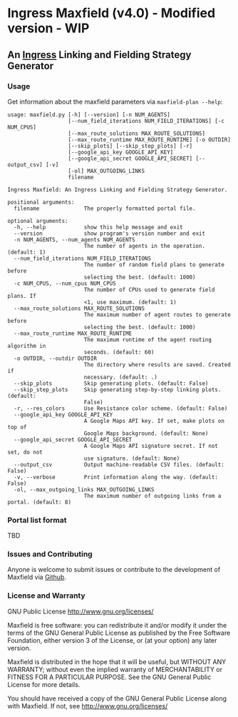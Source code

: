 # Ingress Maxfield (v4.0) - Modified version - WIP

## An [Ingress](https://ingress.com/) Linking and Fielding Strategy Generator
	
### Usage

Get information about the maxfield parameters via `maxfield-plan --help`:

```
usage: maxfield.py [-h] [--version] [-n NUM_AGENTS]
                   [--num_field_iterations NUM_FIELD_ITERATIONS] [-c NUM_CPUS]
                   [--max_route_solutions MAX_ROUTE_SOLUTIONS]
                   [--max_route_runtime MAX_ROUTE_RUNTIME] [-o OUTDIR]
                   [--skip_plots] [--skip_step_plots] [-r]
                   [--google_api_key GOOGLE_API_KEY]
                   [--google_api_secret GOOGLE_API_SECRET] [--output_csv] [-v]
                   [-ol] MAX_OUTGOING_LINKS
                   filename

Ingress Maxfield: An Ingress Linking and Fielding Strategy Generator.

positional arguments:
  filename              The properly formatted portal file.

optional arguments:
  -h, --help            show this help message and exit
  --version             show program's version number and exit
  -n NUM_AGENTS, --num_agents NUM_AGENTS
                        The number of agents in the operation. (default: 1)
  --num_field_iterations NUM_FIELD_ITERATIONS
                        The number of random field plans to generate before
                        selecting the best. (default: 1000)
  -c NUM_CPUS, --num_cpus NUM_CPUS
                        The number of CPUs used to generate field plans. If
                        <1, use maximum. (default: 1)
  --max_route_solutions MAX_ROUTE_SOLUTIONS
                        The maximum number of agent routes to generate before
                        selecting the best. (default: 1000)
  --max_route_runtime MAX_ROUTE_RUNTIME
                        The maximum runtime of the agent routing algorithm in
                        seconds. (default: 60)
  -o OUTDIR, --outdir OUTDIR
                        The directory where results are saved. Created if
                        necessary. (default: .)
  --skip_plots          Skip generating plots. (default: False)
  --skip_step_plots     Skip generating step-by-step linking plots. (default:
                        False)
  -r, --res_colors      Use Resistance color scheme. (default: False)
  --google_api_key GOOGLE_API_KEY
                        A Google Maps API key. If set, make plots on top of
                        Google Maps background. (default: None)
  --google_api_secret GOOGLE_API_SECRET
                        A Google Maps API signature secret. If not set, do not
                        use signature. (default: None)
  --output_csv          Output machine-readable CSV files. (default: False)
  -v, --verbose         Print information along the way. (default: False)
  -ol, --max_outgoing_links MAX_OUTGOING_LINKS
						The maximum number of outgoing links from a portal. (default: 8)
```

### Portal list format

TBD
		
### Issues and Contributing

Anyone is welcome to submit issues or contribute to the development
of Maxfield via [Github](https://github.com/tvwenger/maxfield).

### License and Warranty

GNU Public License
http://www.gnu.org/licenses/

Maxfield is free software: you can redistribute it and/or modify
it under the terms of the GNU General Public License as published by
the Free Software Foundation, either version 3 of the License, or
(at your option) any later version.

Maxfield is distributed in the hope that it will be useful,
but WITHOUT ANY WARRANTY; without even the implied warranty of
MERCHANTABILITY or FITNESS FOR A PARTICULAR PURPOSE. See the
GNU General Public License for more details.

You should have received a copy of the GNU General Public License
along with Maxfield. If not, see http://www.gnu.org/licenses/

